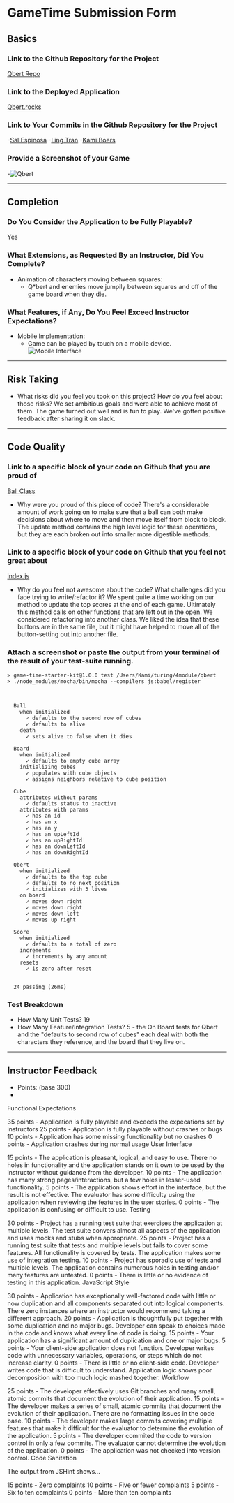 # GameTime Submission Form

## Basics

### Link to the Github Repository for the Project
[Qbert Repo](http://github.com/s-espinosa/qbert)

### Link to the Deployed Application
[Qbert.rocks](http://www.qbert.rocks)

### Link to Your Commits in the Github Repository for the Project
-[Sal Espinosa](https://github.com/s-espinosa/qbert/commits?author=s-espinosa)
 -[Ling Tran](https://github.com/s-espinosa/qbert/commits?author=lingtran)
 -[Kami Boers](https://github.com/s-espinosa/qbert/commits?author=kamiboers)

### Provide a Screenshot of your Game
-![Qbert](http://g.recordit.co/Fp6N3jXEEG.gif)

---

## Completion

### Do You Consider the Application to be Fully Playable?
 Yes

### What Extensions, as Requested By an Instructor, Did You Complete?
- Animation of characters moving between squares:
  - Q*bert and enemies move jumpily between squares and off of the game board when they die.


### What Features, if Any, Do You Feel Exceed Instructor Expectations?
- Mobile Implementation:
  - Game can be played by touch on a mobile device.
  ![Mobile Interface](http://g.recordit.co/RgFsTL0wK7.gif)

----

## Risk Taking
- What risks did you feel you took on this project? How do you feel about those risks?
  We set ambitious goals and were able to achieve most of them. The game turned out well and is fun to play. We've gotten positive feedback after sharing it on slack.

----

## Code Quality

### Link to a specific block of your code on Github that you are proud of
[Ball Class](https://github.com/s-espinosa/qbert/blob/master/lib/ball.js)

- Why were you proud of this piece of code?
There's a considerable amount of work going on to make sure that a ball can both make decisions about where to move and then move itself from block to block. The update method contains the high level logic for these operations, but they are each broken out into smaller more digestible methods.

### Link to a specific block of your code on Github that you feel not great about
[index.js](https://github.com/s-espinosa/qbert/blob/master/lib/index.js)

- Why do you feel not awesome about the code? What challenges did you face trying to write/refactor it?
We spent quite a time working on our method to update the top scores at the end of each game. Ultimately this method calls on other functions that are left out in the open. We considered refactoring into another class. We liked the idea that these buttons are in the same file, but it might have helped to move all of the button-setting out into another file.


### Attach a screenshot or paste the output from your terminal of the result of your test-suite running.

```
> game-time-starter-kit@1.0.0 test /Users/Kami/turing/4module/qbert
> ./node_modules/mocha/bin/mocha --compilers js:babel/register



  Ball
    when initialized
      ✓ defaults to the second row of cubes
      ✓ defaults to alive
    death
      ✓ sets alive to false when it dies

  Board
    when initialized
      ✓ defaults to empty cube array
    initializing cubes
      ✓ populates with cube objects
      ✓ assigns neighbors relative to cube position

  Cube
    attributes without params
      ✓ defaults status to inactive
    attributes with params
      ✓ has an id
      ✓ has an x
      ✓ has an y
      ✓ has an upLeftId
      ✓ has an upRightId
      ✓ has an downLeftId
      ✓ has an downRightId

  Qbert
    when initialized
      ✓ defaults to the top cube
      ✓ defaults to no next position
      ✓ initializes with 3 lives
    on board
      ✓ moves down right
      ✓ moves down right
      ✓ moves down left
      ✓ moves up right

  Score
    when initialized
      ✓ defaults to a total of zero
    increments
      ✓ increments by any amount
    resets
      ✓ is zero after reset


  24 passing (26ms)
```


### Test Breakdown
- How Many Unit Tests?
19
- How Many Feature/Integration Tests?
5 - the On Board tests for Qbert and the "defaults to second row of cubes" each deal with both the characters they reference, and the board that they live on.


-----

## Instructor Feedback

- Points: (base 300)
- 
Functional Expectations

35 points - Application is fully playable and exceeds the expecations set by instructors
25 points - Application is fully playable without crashes or bugs
10 points - Application has some missing functionality but no crashes
0 points - Application crashes during normal usage
User Interface

15 points - The application is pleasant, logical, and easy to use. There no holes in functionality and the application stands on it own to be used by the instructor without guidance from the developer.
10 points - The application has many strong pages/interactions, but a few holes in lesser-used functionality.
5 points - The application shows effort in the interface, but the result is not effective. The evaluator has some difficulty using the application when reviewing the features in the user stories.
0 points - The application is confusing or difficult to use.
Testing

30 points - Project has a running test suite that exercises the application at multiple levels. The test suite convers almost all aspects of the application and uses mocks and stubs when appropriate.
25 points - Project has a running test suite that tests and multiple levels but fails to cover some features. All functionality is covered by tests. The application makes some use of integration testing.
10 points - Project has sporadic use of tests and multiple levels. The application contains numerous holes in testing and/or many features are untested.
0 points - There is little or no evidence of testing in this application.
JavaScript Style

30 points - Application has exceptionally well-factored code with little or now duplication and all components separated out into logical components. There zero instances where an instructor would recommend taking a different approach.
20 points - Application is thoughtfully put together with some duplication and no major bugs. Developer can speak to choices made in the code and knows what every line of code is doing.
15 points - Your application has a significant amount of duplication and one or major bugs.
5 points - Your client-side application does not function. Developer writes code with unnecessary variables, operations, or steps which do not increase clarity.
0 points - There is little or no client-side code. Developer writes code that is difficult to understand. Application logic shows poor decomposition with too much logic mashed together.
Workflow

25 points - The developer effectively uses Git branches and many small, atomic commits that document the evolution of their application.
15 points - The developer makes a series of small, atomic commits that document the evolution of their application. There are no formatting issues in the code base.
10 points - The developer makes large commits covering multiple features that make it difficult for the evaluator to determine the evolution of the application.
5 points - The developer commited the code to version control in only a few commits. The evaluator cannot determine the evolution of the application.
0 points - The application was not checked into version control.
Code Sanitation

The output from JSHint shows…

15 points - Zero complaints
10 points - Five or fewer complaints
5 points - Six to ten complaints
0 points - More than ten complaints
